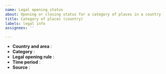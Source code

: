```yaml
---
name: Legal opening status
about: Opening or closing status for a category of places in a country
title: Category of places (country)
labels: legal info
assignees: ''

---
```


<!--
Thanks for adding your information below
-->

* __Country and area__ :                  <!-- Country and political subdivision where rule apply -->
* __Category__ :                          <!-- Supermarket, fuel, bakery, ... -->
* __Legal opening rule__ :                <!-- Legally allowed to open, legally closed, can legally open only for delivery/takeaway/housing... -->
* __Time period__ :                       <!-- Date range for which this rule apply -->
* __Source__ :                            <!-- URL to web page where you got info from -->
